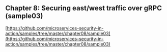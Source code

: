 ## Chapter 8: Securing east/west traffic over gRPC (sample03)

[https://github.com/microservices-security-in-action/samples/tree/master/chapter08/sample03](https://github.com/microservices-security-in-action/samples/tree/master/chapter08/sample03)
